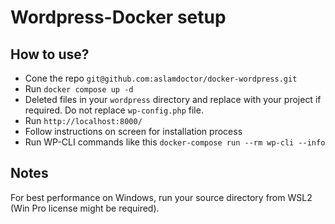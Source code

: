 # Wordpress-Docker setup

## How to use?

- Cone the repo `git@github.com:aslamdoctor/docker-wordpress.git`
- Run `docker compose up -d`
- Deleted files in your `wordpress` directory and replace with your project if required. Do not replace `wp-config.php` file.
- Run `http://localhost:8000/`
- Follow instructions on screen for installation process
- Run WP-CLI commands like this `docker-compose run --rm wp-cli --info`

## Notes

For best performance on Windows, run your source directory from WSL2 (Win Pro license might be required).
